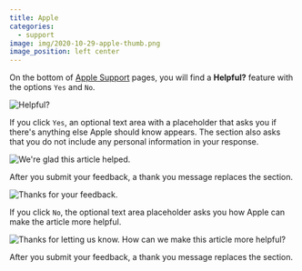 ```yaml
---
title: Apple
categories:
  - support
image: img/2020-10-29-apple-thumb.png
image_position: left center
---
```


On the bottom of [Apple Support](https://support.apple.com/) pages, you will find a **Helpful?** feature with the options `Yes` and `No`.

![Helpful?](/feedback-library/img/2020-10-29-apple-1.png)

If you click `Yes`, an optional text area with a placeholder that asks you if there's anything else Apple should know appears. The section also asks that you do not include any personal information in your response.

![We're glad this article helped.](/feedback-library/img/2020-10-29-apple-2.png)

After you submit your feedback, a thank you message replaces the section.

![Thanks for your feedback.](/feedback-library/img/2020-10-29-apple-3.png)

If you click `No`, the optional text area placeholder asks you how Apple can make the article more helpful.

![Thanks for letting us know. How can we make this article more helpful?](/feedback-library/img/2020-10-29-apple-4.png)

After you submit your feedback, a thank you message replaces the section.
